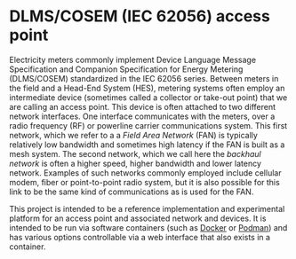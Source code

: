 # DLMS/COSEM (IEC 62056) access point

Electricity meters commonly implement Device Language Message Specification and Companion Specification for Energy Metering (DLMS/COSEM) standardized in the IEC 62056 series.  Between meters in the field and a Head-End System (HES), metering systems often employ an intermediate device (sometimes called a collector or take-out point) that we are calling an access point.  This device is often attached to two different network interfaces.  One interface communicates with the meters, over a radio frequency (RF) or powerline carrier communications system.  This first network, which we refer to a a *Field Area Network* (FAN) is typically relatively low bandwidth and sometimes high latency if the FAN is built as a mesh system.  The second network, which we call here the *backhaul network* is often a higher speed, higher bandwidth and lower latency network.  Examples of such networks commonly employed include cellular modem, fiber or point-to-point radio system, but it is also possible for this link to be the same kind of communications as is used for the FAN.

This project is intended to be a reference implementation and experimental platform for an access point and associated network and devices.  It is intended to be run via software containers (such as [Docker](https://www.docker.com/) or [Podman](https://podman.io/)) and has various options controllable via a web interface that also exists in a container.
